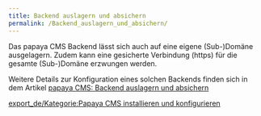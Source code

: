 ```yaml
---
title: Backend auslagern und absichern
permalink: /Backend_auslagern_und_absichern/
---
```


Das papaya CMS Backend lässt sich auch auf eine eigene (Sub-)Domäne ausgelagern.
Zudem kann eine gesicherte Verbindung (https) für die gesamte (Sub-)Domäne erzwungen werden.

Weitere Details zur Konfiguration eines solchen Backends finden sich in dem Artikel [papaya CMS: Backend auslagern und absichern](http://idxsolutions.de/papaya-cms-backend-auslagern-und-absichern.91.html)

[export_de/Kategorie:Papaya CMS installieren und konfigurieren](export_de/Kategorie:Papaya_CMS_installieren_und_konfigurieren )